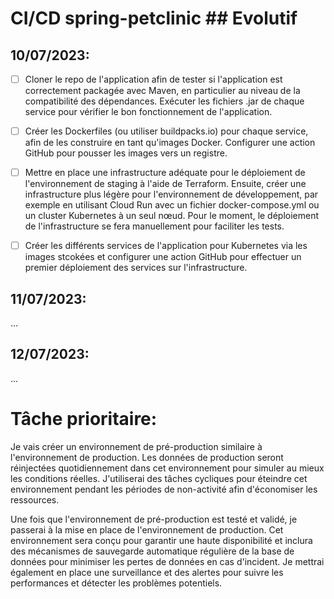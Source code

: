 
# CI/CD spring-petclinic ## Evolutif

## 10/07/2023:

- [ ] Cloner le repo de l'application afin de tester si l'application est correctement packagée avec Maven, en particulier au niveau de la compatibilité des dépendances. Exécuter les fichiers .jar de chaque service pour vérifier le bon fonctionnement de l'application.

- [ ] Créer les Dockerfiles (ou utiliser buildpacks.io) pour chaque service, afin de les construire en tant qu'images Docker. Configurer une action GitHub pour pousser les images vers un registre.

- [ ] Mettre en place une infrastructure adéquate pour le déploiement de l'environnement de staging à l'aide de Terraform. Ensuite, créer une infrastructure plus légère pour l'environnement de développement, par exemple en utilisant Cloud Run avec un fichier docker-compose.yml ou un cluster Kubernetes à un seul nœud. Pour le moment, le déploiement de l'infrastructure se fera manuellement pour faciliter les tests.

- [ ] Créer les différents services de l'application pour Kubernetes via les images stcokées et configurer une action GitHub pour effectuer un premier déploiement des services sur l'infrastructure.

## 11/07/2023:

...

## 12/07/2023:

...

# Tâche prioritaire:
Je vais créer un environnement de pré-production similaire à l'environnement de production. Les données de production seront réinjectées quotidiennement dans cet environnement pour simuler au mieux les conditions réelles. J'utiliserai des tâches cycliques pour éteindre cet environnement pendant les périodes de non-activité afin d'économiser les ressources.

Une fois que l'environnement de pré-production est testé et validé, je passerai à la mise en place de l'environnement de production. Cet environnement sera conçu pour garantir une haute disponibilité et inclura des mécanismes de sauvegarde automatique régulière de la base de données pour minimiser les pertes de données en cas d'incident. Je mettrai également en place une surveillance et des alertes pour suivre les performances et détecter les problèmes potentiels.
 
